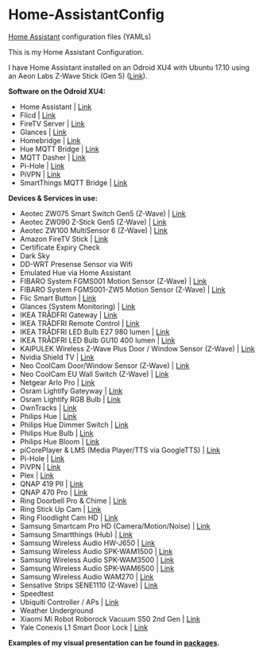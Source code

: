 # Home-AssistantConfig
[Home Assistant](https://home-assistant.io/) configuration files (YAMLs)

This is my Home Assistant Configuration.

I have Home Assistant installed on an Odroid XU4 with Ubuntu 17.10 using an Aeon Labs Z-Wave Stick (Gen 5) (<a href="https://www.amazon.co.uk/d/Switches-Dimmers/Aeon-Labs-ZW075-C07-Smart-Switch/B00XN7NIW4" target="_blank">Link</a>).

**Software on the Odroid XU4:**
* Home Assistant | <a href="https://home-assistant.io/" target="_blank">Link</a>
* Flicd | <a href="https://github.com/50ButtonsEach/fliclib-linux-hci" target="_blank">Link</a>
* FireTV Server | <a href="https://github.com/happyleavesaoc/python-firetv" target="_blank">Link</a>
* Glances | <a href="https://nicolargo.github.io/glances/" target="_blank">Link</a>
* Homebridge | <a href="https://github.com/nfarina/homebridge" target="_blank">Link</a>
* Hue MQTT Bridge | <a href="https://github.com/dale3h/hue-mqtt-bridge" target="_blank">Link</a>
* MQTT Dasher | <a href="https://github.com/stjohnjohnson/mqtt-dasher" target="_blank">Link</a>
* Pi-Hole | <a href="https://pi-hole.net" target="_blank">Link</a>
* PiVPN | <a href="https://pivpn.io" target="_blank">Link</a>
* SmartThings MQTT Bridge | <a href="https://github.com/stjohnjohnson/smartthings-mqtt-bridge" target="_blank">Link</a>

**Devices & Services in use:**
* Aeotec ZW075 Smart Switch Gen5 (Z-Wave) | <a href="https://www.amazon.co.uk/d/Switches-Dimmers/Aeon-Labs-ZW075-C07-Smart-Switch/B00XN7NIW4" target="_blank">Link</a>
* Aeotec ZW090 Z-Stick Gen5 (Z-Wave) | <a href="https://www.amazon.co.uk/AEON-AEOEZW090-C-Z-Stick-Gen5/dp/B00YETCNOE/" target="_blank">Link</a>
* Aeotec ZW100 MultiSensor 6 (Z-Wave) | <a href="https://www.amazon.co.uk/Aeon-Labs-Multisensor-Z-Wave-Plus/dp/B0141FQDJQ/" target="_blank">Link</a>
* Amazon FireTV Stick | <a href="https://www.amazon.co.uk/All-New-Stick-Remote-Streaming-Player/dp/B01ETRIFOW" target="_blank">Link</a>
* Certificate Expiry Check
* Dark Sky
* DD-WRT Presense Sensor via Wifi
* Emulated Hue via Home Assistant
* FIBARO System FGMS001 Motion Sensor (Z-Wave) | <a href="https://www.amazon.co.uk/Fibaro-FGMS-001-Motion-Sensor/dp/B00JHHNUPY/" target="_blank">Link</a>
* FIBARO System FGMS001-ZW5 Motion Sensor (Z-Wave) | <a href="https://www.amazon.co.uk/Fibaro-FGMS-001-ZW5-UK-Z-Wave-Motion-Sensor/dp/B01CPR7VX4/" target="_blank">Link</a>
* Flic Smart Button | <a href="https://www.flic.io/" target="_blank">Link</a>
* Glances (System Monitoring) | <a href="https://github.com/nicolargo/glances" target="_blank">Link</a>
* IKEA TRÅDFRI Gateway | <a href="http://www.ikea.com/gb/en/products/lighting/smart-lighting/trådfri-gateway-white-art-20337807/" target="_blank">Link</a>
* IKEA TRÅDFRI Remote Control | <a href="http://www.ikea.com/gb/en/products/lighting/smart-lighting/trådfri-remote-control-art-30338849/" target="_blank">Link</a>
* IKEA TRÅDFRI LED Bulb E27 980 lumen | <a href="http://www.ikea.com/gb/en/products/lighting/smart-lighting/trådfri-led-bulb-e27-980-lumen-wireless-dimmable-white-spectrum-opal-white-art-10318263/" target="_blank">Link</a>
* IKEA TRÅDFRI LED Bulb GU10 400 lumen | <a href="http://www.ikea.com/gb/en/products/lighting/smart-lighting/trådfri-led-bulb-gu10-400-lumen-wireless-dimmable-white-spectrum-art-00318292/" target="_blank">Link</a>
* KAIPULEK Wireless Z-Wave Plus Door / Window Sensor (Z-Wave) | <a href="https://www.amazon.co.uk/gp/product/B0723534ZM/" target="_blank">Link</a>
* Nvidia Shield TV | <a href="https://www.amazon.co.uk/NVIDIA-SHIELD-Media-Streaming-Device/dp/B01N9GUKTE/" target="_blank">Link</a>
* Neo CoolCam Door/Window Sensor (Z-Wave) | <a href="https://www.amazon.co.uk/Neo-Cool-Cam-Sensor-alternative/dp/B06XKQFQGN/" target="_blank">Link</a>
* Neo CoolCam EU Wall Switch (Z-Wave) | <a href="https://www.amazon.co.uk/gp/product/B06XNJH416/" target="_blank">Link</a>
* Netgear Arlo Pro | <a href="https://www.amazon.co.uk/Arlo-Security-inbuilt-Rechargeable-Wire-Free/dp/B0777VRR45/" target="_blank">Link</a>
* Osram Lightify Gateyway | <a href="https://www.amazon.co.uk/OSRAM-LIGHTIFY-Gateway-Home-Interface/dp/B010EWDP4Q/" target="_blank">Link</a>
* Osram Lightify RGB Bulb | <a href="https://www.amazon.co.uk/d/a60/OSRAM-Lightify-Smart-Home-Connected-Light-bulb/B00JDJC2LO/" target="_blank">Link</a>
* OwnTracks | <a href="http://owntracks.org" target="_blank">Link</a>
* Philips Hue | <a href="https://www.amazon.co.uk/Philips-Personal-Wireless-Lighting-Automation/dp/B0152WXHVE/" target="_blank">Link</a>
* Philips Hue Dimmer Switch | <a href="https://www.amazon.co.uk/Philips-Wireless-Lighting-Dimmer-Switch/dp/B0148NMVX8/" target="_blank">Link</a>
* Philips Hue Bulb | <a href="https://www.amazon.co.uk/Philips-Hue-White-Single-Lamp/dp/B0152WXI0E/" target="_blank">Link</a>
* Philips Hue Bloom | <a href="https://www.amazon.co.uk/Philips-Personal-Lighting-Colour-Changing/dp/B00KDG58BC/" target="_blank">Link</a>
* piCorePlayer & LMS (Media Player/TTS via GoogleTTS) | <a href="https://sites.google.com/site/picoreplayer/home/" target="_blank">Link</a>
* Pi-Hole | <a href="https://pi-hole.net" target="_blank">Link</a>
* PiVPN | <a href="https://pivpn.io" target="_blank">Link</a>
* Plex | <a href="http://www.plex.tv" target="_blank">Link</a>
* QNAP 419 PII | <a href="https://www.amazon.co.uk/d/External-Devices-Data-Storage/QNAP-TS-419P-Network-Attached-Storage/B005SP45CQ" target="_blank">Link</a>
* QNAP 470 Pro | <a href="https://www.amazon.co.uk/QNAP-TS-470-Desktop-Class-performance/dp/B00FI0S4DM/" target="_blank">Link</a>
* Ring Doorbell Pro & Chime | <a href="https://www.amazon.co.uk/Ring-Pro-Doorbell-Transformer-Silver/dp/B072KLVTQP/" target="_blank">Link</a>
* Ring Stick Up Cam | <a href="https://www.amazon.co.uk/Ring-Stick-Up-Cam-Black/dp/B01C6DXMX0/" target="_blank">Link</a>
* Ring Floodlight Cam HD | <a href="https://www.amazon.co.uk/Ring-Floodlight-Cam-Security-Floodlights/dp/B074G9DPXD/" target="_blank">Link</a>
* Samsung Smartcam Pro HD (Camera/Motion/Noise) | <a href="https://www.amazon.co.uk/Samsung-SmartCam-Motion-Detection-Security/dp/B00MQS0FZY" target="_blank">Link</a>
* Samsung Smartthings (Hub) | <a href="https://www.smartthings.com" target="_blank">Link</a>
* Samsung Wireless Audio HW-J650 | <a href="http://www.samsung.com/uk/audio-video/soundbar-j65x/HW-J650XU/" target="_blank">Link</a>
* Samsung Wireless Audio SPK-WAM1500 | <a href="http://www.samsung.com/au/audio-video/multiroom-360-sound-speaker-wam1500/" target="_blank">Link</a>
* Samsung Wireless Audio SPK-WAM3500 | <a href="http://www.samsung.com/uk/audio-video/multiroom-360-sound-speaker-wam350x/WAM3500XU/" target="_blank">Link</a>
* Samsung Wireless Audio SPK-WAM6500 | <a href="http://www.samsung.com/uk/audio-video/multiroom-360-speaker-wam650x/WAM6500XU/" target="_blank">Link</a>
* Samsung Wireless Audio WAM270 | <a href="http://www.samsung.com/uk/audio-video/multiroom-link-mate-wam270/" target="_blank">Link</a>
* Sensative Strips SENE1110 (Z-Wave) | <a href="https://www.amazon.co.uk/Sensative-SENE1110-Strips-Guard-Invisible/dp/B01CEZTUOU" target="_blank">Link</a>
* Speedtest
* Ubiquiti Controller / APs | <a href="https://www.ubnt.com" target="_blank">Link</a>
* Weather Underground
* Xiaomi Mi Robot Roborock Vacuum S50 2nd Gen | <a href="https://www.amazon.co.uk/Xiaomi-MI-Vacuum-Cleaner-2-Generation-White/dp/B077SJKSF6/"  target="_blank">Link</a>
* Yale Conexis L1 Smart Door Lock | <a href="https://www.amazon.co.uk/Yale-Conexis-Smart-Door-Lock/dp/B01N78HJKV/" target="_blank">Link</a>

**Examples of my visual presentation can be found in <a href="https://github.com/collse/Home-AssistantConfig/tree/master/packages">packages</a>.**
